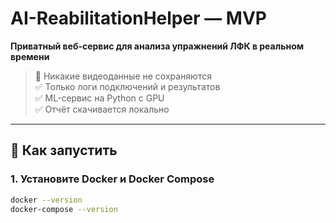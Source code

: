 
# AI-ReabilitationHelper — MVP

**Приватный веб-сервис для анализа упражнений ЛФК в реальном времени**  
> 🚫 Никакие видеоданные не сохраняются  
> ✅ Только логи подключений и результатов  
> ✅ ML-сервис на Python с GPU  
> ✅ Отчёт скачивается локально

---

## 🚀 Как запустить

### 1. Установите Docker и Docker Compose

```bash
docker --version
docker-compose --version
